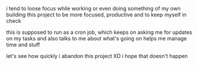 i tend to loose focus while working or even doing something of my own
building this project to be more focused, productive and to keep myself in check

this is supposed to run as a cron job, which keeps on asking me for updates on my tasks and also talks to me about what's going on
helps me manage time and stuff

let's see how quickly i abandon this project XD
i hope that doesn't happen
